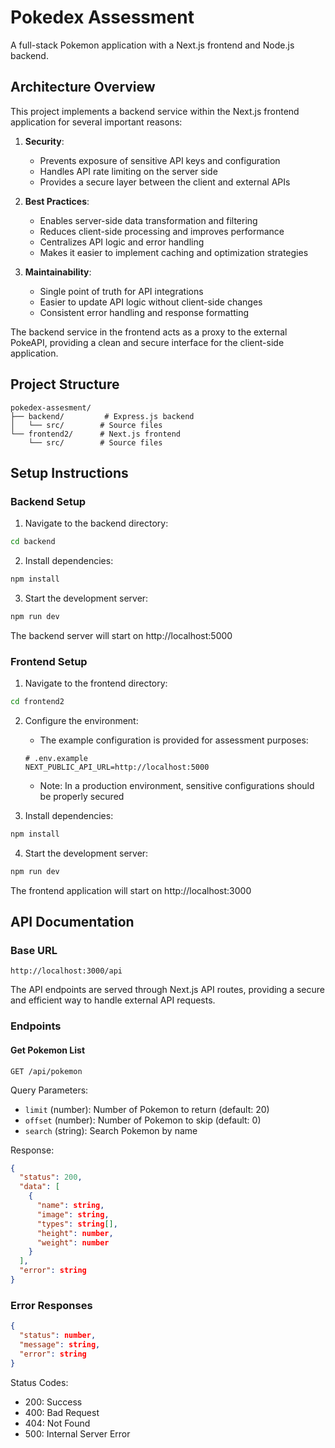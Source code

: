 # Pokedex Assessment

A full-stack Pokemon application with a Next.js frontend and Node.js backend.

## Architecture Overview

This project implements a backend service within the Next.js frontend application for several important reasons:

1. **Security**: 
   - Prevents exposure of sensitive API keys and configuration
   - Handles API rate limiting on the server side
   - Provides a secure layer between the client and external APIs

2. **Best Practices**:
   - Enables server-side data transformation and filtering
   - Reduces client-side processing and improves performance
   - Centralizes API logic and error handling
   - Makes it easier to implement caching and optimization strategies

3. **Maintainability**:
   - Single point of truth for API integrations
   - Easier to update API logic without client-side changes
   - Consistent error handling and response formatting

The backend service in the frontend acts as a proxy to the external PokeAPI, providing a clean and secure interface for the client-side application.

## Project Structure

```
pokedex-assesment/
├── backend/         # Express.js backend
│   └── src/        # Source files
└── frontend2/      # Next.js frontend
    └── src/        # Source files
```

## Setup Instructions

### Backend Setup

1. Navigate to the backend directory:
```bash
cd backend
```

2. Install dependencies:
```bash
npm install
```

3. Start the development server:
```bash
npm run dev
```

The backend server will start on http://localhost:5000

### Frontend Setup

1. Navigate to the frontend directory:
```bash
cd frontend2
```

2. Configure the environment:
   - The example configuration is provided for assessment purposes:
   ```env
   # .env.example
   NEXT_PUBLIC_API_URL=http://localhost:5000
   ```
   - Note: In a production environment, sensitive configurations should be properly secured

3. Install dependencies:
```bash
npm install
```

4. Start the development server:
```bash
npm run dev
```

The frontend application will start on http://localhost:3000

## API Documentation

### Base URL
```
http://localhost:3000/api
```

The API endpoints are served through Next.js API routes, providing a secure and efficient way to handle external API requests.

### Endpoints

#### Get Pokemon List
```http
GET /api/pokemon
```

Query Parameters:
- `limit` (number): Number of Pokemon to return (default: 20)
- `offset` (number): Number of Pokemon to skip (default: 0)
- `search` (string): Search Pokemon by name

Response:
```json
{
  "status": 200,
  "data": [
    {
      "name": string,
      "image": string,
      "types": string[],
      "height": number,
      "weight": number
    }
  ],
  "error": string
}
```

### Error Responses

```json
{
  "status": number,
  "message": string,
  "error": string
}
```

Status Codes:
- 200: Success
- 400: Bad Request
- 404: Not Found
- 500: Internal Server Error
